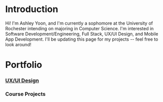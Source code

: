 # Introduction

Hi! I'm Ashley Yoon, and I'm currently a sophomore at the University of 
Rochester intending on majoring in Computer Science. I'm interested in Software 
Development/Engineering, Full Stack, UX/UI Design, and Mobile App Development. 
I'll be updating this page for my projects -- feel free to look around!

# Portfolio
### [UX/UI Design](https://ashleyyoon19.github.io/uxui)
### Course Projects
